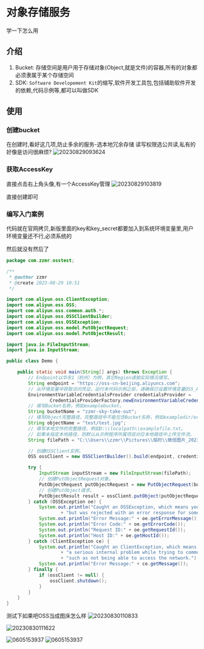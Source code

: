 # 对象存储服务

学一下怎么用

## 介绍

1. Bucket: 存储空间是用户用于存储对象(Object,就是文件)的容器,所有的对象都必须隶属于某个存储空间
2. SDK: `Software Developement Kit`的缩写,软件开发工具包,包括辅助软件开发的依赖,代码示例等,都可以叫做SDK

## 使用

### 创建bucket

在创建时,看好这几项,防止多余的服务-选本地冗余存储
读写权限选公共读,私有的好像是访问很麻烦?
![20230829093624](https://gcore.jsdelivr.net/gh/jimmy66886/picgo_two@main/img/20230829093624.png)

### 获取AccessKey

直接点击右上角头像,有一个AccessKey管理
![20230829103819](https://gcore.jsdelivr.net/gh/jimmy66886/picgo_two@main/img/20230829103819.png)

直接创建即可
### 编写入门案例

代码就在官网拷贝,新版里面的key和key_secret都要加入到系统环境变量里,用户环境变量还不行,必须系统的

然后就没有然后了
```java
package com.zzmr.osstest;

/**
 * @author zzmr
 * @create 2023-08-29 10:51
 */

import com.aliyun.oss.ClientException;
import com.aliyun.oss.OSS;
import com.aliyun.oss.common.auth.*;
import com.aliyun.oss.OSSClientBuilder;
import com.aliyun.oss.OSSException;
import com.aliyun.oss.model.PutObjectRequest;
import com.aliyun.oss.model.PutObjectResult;

import java.io.FileInputStream;
import java.io.InputStream;

public class Demo {

    public static void main(String[] args) throws Exception {
        // Endpoint以华东1（杭州）为例，其它Region请按实际情况填写。
        String endpoint = "https://oss-cn-beijing.aliyuncs.com";
        // 从环境变量中获取访问凭证。运行本代码示例之前，请确保已设置环境变量OSS_ACCESS_KEY_ID和OSS_ACCESS_KEY_SECRET。
        EnvironmentVariableCredentialsProvider credentialsProvider =
                CredentialsProviderFactory.newEnvironmentVariableCredentialsProvider();
        // 填写Bucket名称，例如examplebucket。
        String bucketName = "zzmr-sky-take-out";
        // 填写Object完整路径，完整路径中不能包含Bucket名称，例如exampledir/exampleobject.txt。
        String objectName = "test/test.jpg";
        // 填写本地文件的完整路径，例如D:\\localpath\\examplefile.txt。
        // 如果未指定本地路径，则默认从示例程序所属项目对应本地路径中上传文件流。
        String filePath = "C:\\Users\\zzmr\\Pictures\\临时\\微信图片_20230705135343.jpg";

        // 创建OSSClient实例。
        OSS ossClient = new OSSClientBuilder().build(endpoint, credentialsProvider);

        try {
            InputStream inputStream = new FileInputStream(filePath);
            // 创建PutObjectRequest对象。
            PutObjectRequest putObjectRequest = new PutObjectRequest(bucketName, objectName, inputStream);
            // 创建PutObject请求。
            PutObjectResult result = ossClient.putObject(putObjectRequest);
        } catch (OSSException oe) {
            System.out.println("Caught an OSSException, which means your request made it to OSS, "
                    + "but was rejected with an error response for some reason.");
            System.out.println("Error Message:" + oe.getErrorMessage());
            System.out.println("Error Code:" + oe.getErrorCode());
            System.out.println("Request ID:" + oe.getRequestId());
            System.out.println("Host ID:" + oe.getHostId());
        } catch (ClientException ce) {
            System.out.println("Caught an ClientException, which means the client encountered "
                    + "a serious internal problem while trying to communicate with OSS, "
                    + "such as not being able to access the network.");
            System.out.println("Error Message:" + ce.getMessage());
        } finally {
            if (ossClient != null) {
                ossClient.shutdown();
            }
        }
    }
}
```

测试下如果吧OSS当成图床怎么样
![20230830110833](https://gcore.jsdelivr.net/gh/jimmy66886/picgo_two@main/img/20230830110833.png)
<!-- ![20230830111454](https://zzmr-sky-take-out.oss-cn-beijing.aliyuncs.com/img/20230830111454.png) -->
![20230830111622](https://gcore.jsdelivr.net/gh/jimmy66886/picgo_two@main/img/20230830111622.png)

![0605153937](https://zzmr-sky-take-out.oss-cn-beijing.aliyuncs.com/img/0605153937.jpg)
![0605153937](https://zzmr-sky-take-out.oss-cn-beijing.aliyuncs.com/img/0605153937.jpg)